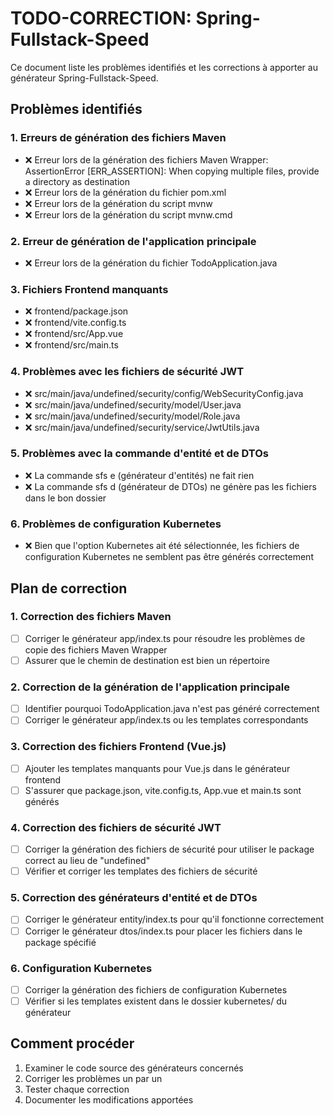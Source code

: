 # TODO-CORRECTION: Spring-Fullstack-Speed

Ce document liste les problèmes identifiés et les corrections à apporter au générateur Spring-Fullstack-Speed.

## Problèmes identifiés

### 1. Erreurs de génération des fichiers Maven
- ❌ Erreur lors de la génération des fichiers Maven Wrapper: AssertionError [ERR_ASSERTION]: When copying multiple files, provide a directory as destination
- ❌ Erreur lors de la génération du fichier pom.xml
- ❌ Erreur lors de la génération du script mvnw
- ❌ Erreur lors de la génération du script mvnw.cmd

### 2. Erreur de génération de l'application principale
- ❌ Erreur lors de la génération du fichier TodoApplication.java

### 3. Fichiers Frontend manquants
- ❌ frontend/package.json
- ❌ frontend/vite.config.ts
- ❌ frontend/src/App.vue
- ❌ frontend/src/main.ts

### 4. Problèmes avec les fichiers de sécurité JWT
- ❌ src/main/java/undefined/security/config/WebSecurityConfig.java
- ❌ src/main/java/undefined/security/model/User.java
- ❌ src/main/java/undefined/security/model/Role.java
- ❌ src/main/java/undefined/security/service/JwtUtils.java

### 5. Problèmes avec la commande d'entité et de DTOs
- ❌ La commande sfs e (générateur d'entités) ne fait rien
- ❌ La commande sfs d (générateur de DTOs) ne génère pas les fichiers dans le bon dossier

### 6. Problèmes de configuration Kubernetes
- ❌ Bien que l'option Kubernetes ait été sélectionnée, les fichiers de configuration Kubernetes ne semblent pas être générés correctement

## Plan de correction

### 1. Correction des fichiers Maven
- [ ] Corriger le générateur app/index.ts pour résoudre les problèmes de copie des fichiers Maven Wrapper
- [ ] Assurer que le chemin de destination est bien un répertoire

### 2. Correction de la génération de l'application principale
- [ ] Identifier pourquoi TodoApplication.java n'est pas généré correctement
- [ ] Corriger le générateur app/index.ts ou les templates correspondants

### 3. Correction des fichiers Frontend (Vue.js)
- [ ] Ajouter les templates manquants pour Vue.js dans le générateur frontend
- [ ] S'assurer que package.json, vite.config.ts, App.vue et main.ts sont générés

### 4. Correction des fichiers de sécurité JWT
- [ ] Corriger la génération des fichiers de sécurité pour utiliser le package correct au lieu de "undefined"
- [ ] Vérifier et corriger les templates des fichiers de sécurité

### 5. Correction des générateurs d'entité et de DTOs
- [ ] Corriger le générateur entity/index.ts pour qu'il fonctionne correctement
- [ ] Corriger le générateur dtos/index.ts pour placer les fichiers dans le package spécifié

### 6. Configuration Kubernetes
- [ ] Corriger la génération des fichiers de configuration Kubernetes
- [ ] Vérifier si les templates existent dans le dossier kubernetes/ du générateur

## Comment procéder
1. Examiner le code source des générateurs concernés
2. Corriger les problèmes un par un
3. Tester chaque correction
4. Documenter les modifications apportées
